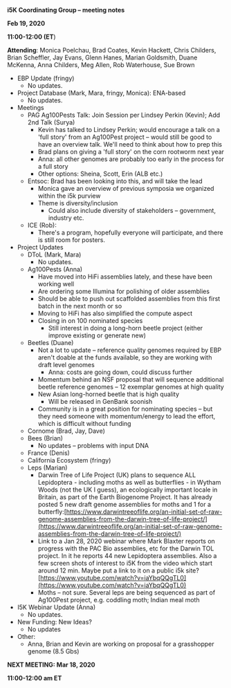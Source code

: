**i5K Coordinating Group – meeting notes**

**Feb 19, 2020**

**11:00-12:00 (ET**)

**Attending**: Monica Poelchau, Brad Coates, Kevin Hackett, Chris Childers, Brian Scheffler, Jay Evans, Glenn Hanes, Marian Goldsmith, Duane McKenna, Anna Childers, Meg Allen, Rob Waterhouse, Sue Brown


- EBP Update (fringy)
  - No updates.
- Project Database (Mark, Mara, fringy, Monica): ENA-based
  - No updates.
- Meetings
  - PAG Ag100Pests Talk: Join Session per Lindsey Perkin (Kevin); Add 2nd Talk (Surya)
    - Kevin has talked to Lindsey Perkin; would encourage a talk on a &#39;full story&#39; from an Ag100Pest project – would still be good to have an overview talk. We&#39;ll need to think about how to prep this
    - Brad plans on giving a &#39;full story&#39; on the corn rootworm next year
    - Anna: all other genomes are probably too early in the process for a full story
    - Other options: Sheina, Scott, Erin (ALB etc.)
  - Entsoc: Brad has been looking into this, and will take the lead
    - Monica gave an overview of previous symposia we organized within the i5k purview
    - Theme is diversity/inclusion
      - Could also include diversity of stakeholders – government, industry etc.
  - ICE (Rob):
    - There&#39;s a program, hopefully everyone will participate, and there is still room for posters.
- Project Updates
  - DToL (Mark, Mara)
    - No updates.
  - Ag100Pests (Anna)
    - Have moved into HiFi assemblies lately, and these have been working well
    - Are ordering some Illumina for polishing of older assemblies
    - Should be able to push out scaffolded assemblies from this first batch in the next month or so
    - Moving to HiFi has also simplified the compute aspect
    - Closing in on 100 nominated species
      - Still interest in doing a long-horn beetle project (either improve existing or generate new)
  - Beetles (Duane)
    - Not a lot to update – reference quality genomes required by EBP aren&#39;t doable at the funds available, so they are working with draft level genomes
      - Anna: costs are going down, could discuss further
    - Momentum behind an NSF proposal that will sequence additional beetle reference genomes – 12 exemplar genomes at high quality
    - New Asian long-horned beetle that is high quality
      - Will be released in GenBank soonish
    - Community is in a great position for nominating species – but they need someone with momentum/energy to lead the effort, which is difficult without funding
  - Cornome (Brad, Jay, Dave)
  - Bees (Brian)
    - No updates – problems with input DNA
  - France (Denis)
  - California Ecosystem (fringy)
  - Leps (Marian)
    - Darwin Tree of Life Project (UK) plans to sequence ALL Lepidoptera - including moths as well as butterflies - in Wytham Woods (not the UK I guess), an ecologically important locale in Britain, as part of the Earth Biogenome Project. It has already posted 5 new draft genome assemblies for moths and 1 for a butterfly:[https://www.darwintreeoflife.org/an-initial-set-of-raw-genome-assemblies-from-the-darwin-tree-of-life-project/](https://www.darwintreeoflife.org/an-initial-set-of-raw-genome-assemblies-from-the-darwin-tree-of-life-project/)
    - Link to a Jan 28, 2020 webinar where Mark Blaxter reports on progress with the PAC Bio assemblies, etc for the Darwin TOL project. In it he reports 44 new Lepidoptera assemblies. Also a few screen shots of interest to i5K from the video which start around 12 min. Maybe put a link to it on a public i5k site? [https://www.youtube.com/watch?v=iaYbqQQgTL0](https://www.youtube.com/watch?v=iaYbqQQgTL0)
    - Moths – not sure. Several leps are being sequenced as part of Ag100Pest project, e.g. coddling moth; Indian meal moth
- I5K Webinar Update (Anna)
  - No updates.
- New Funding: New Ideas?
  - No updates
- Other:
  - Anna, Brian and Kevin are working on proposal for a grasshopper genome (8.5 Gbs)



**NEXT MEETING: Mar 18, 2020**

**11:00-12:00 am ET**
